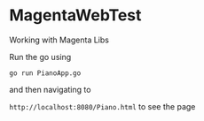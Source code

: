 # MagentaWebTest
Working with Magenta Libs

Run the go using 

`go run PianoApp.go`

and then navigating to 

`http://localhost:8080/Piano.html`
 to see the page
